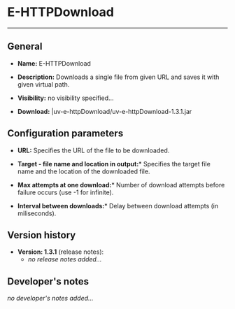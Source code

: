 
# E-HTTPDownload #
----------
## General ##

- **Name:** E-HTTPDownload                                                              

- **Description:** Downloads a single file from given URL and saves it with given virtual path. 

- **Visibility:** no visibility specified...                                                   

- **Download:**     |uv-e-httpDownload/uv-e-httpDownload-1.3.1.jar                               


## Configuration parameters ##

- **URL:** Specifies the URL of the file to be downloaded.

- **Target - file name and location in output:*** Specifies the target file name and the location of the downloaded file.

- **Max attempts at one download:*** Number of download attempts before failure occurs (use -1 for infinite).

- **Interval between downloads:*** Delay between download attempts (in miliseconds).

## Version history ##

- **Version: 1.3.1** (release notes):
	- *no release notes added...*


## Developer's notes ##

*no developer's notes added...*